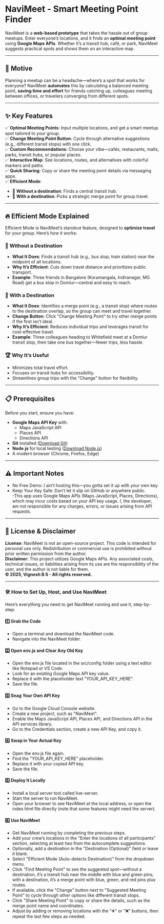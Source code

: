 #  NaviMeet - Smart Meeting Point Finder  

NaviMeet is a **web-based prototype** that takes the hassle out of group meetups. Enter everyone’s locations, and it finds an **optimal meeting point** using **Google Maps APIs**. Whether it’s a transit hub, café, or park, NaviMeet suggests practical spots and shows them on an interactive map.

---

## 🎯 Motive  
Planning a meetup can be a headache—where’s a spot that works for everyone? NaviMeet **automates** this by calculating a balanced meeting point, **saving time and effort** for friends catching up, colleagues meeting between offices, or travelers converging from different spots.

---

## ✨ Key Features  

✅ **Optimal Meeting Points**: Input multiple locations, and get a smart meetup spot tailored to your group.  
✅ **Change Meeting Point Button**: Cycle through alternative suggestions (e.g., different transit stops) with one click.  
✅ **Custom Recommendations**: Choose your vibe—cafés, restaurants, malls, parks, transit hubs, or popular places.  
✅ **Interactive Map**: See locations, routes, and alternatives with colorful markers and paths.  
✅ **Quick Sharing**: Copy or share the meeting point details via messaging apps.   
✅ **Efficient Mode**:  
  - 🚉 **Without a destination**: Finds a central transit hub.  
  - 🏁 **With a destination**: Picks a strategic merge point for group travel.  


---

## 🔥 Efficient Mode Explained  
Efficient Mode is NaviMeet’s standout feature, designed to **optimize travel** for your group. Here’s how it works:

### 🚉 **Without a Destination**  
- **What It Does**: Finds a transit hub (e.g., bus stop, train station) near the midpoint of all locations.  
- **Why It’s Efficient**: Cuts down travel distance and prioritizes public transport.  
- **Example**: Three friends in Bangalore (Koramangala, Indiranagar, MG Road) get a bus stop in Domlur—central and easy to reach.

### 🏁 **With a Destination**  
- **What It Does**: Identifies a merge point (e.g., a transit stop) where routes to the destination overlap, so the group can meet and travel together.  
- **Change Button**: Click "Change Meeting Point" to try other merge points if the first isn’t ideal.  
- **Why It’s Efficient**: Reduces individual trips and leverages transit for cost-effective travel.  
- **Example**: Three colleagues heading to Whitefield meet at a Domlur transit stop, then take one bus together—fewer trips, less hassle.

### 🏆 **Why It’s Useful**  
- Minimizes total travel effort.  
- Focuses on transit hubs for accessibility.  
- Streamlines group trips with the "Change" button for flexibility.

---

## 📋 Prerequisites  
Before you start, ensure you have:  
- **Google Maps API Key** with:  
  - Maps JavaScript API  
  - Places API  
  - Directions API  
- **Git** installed ([Download Git](https://git-scm.com/))  
- **Node.js** for local testing ([Download Node.js](https://nodejs.org/))  
- A modern browser (Chrome, Firefox, Edge)

---

## ⚠️ Important Notes  
- No Free Demo: I ain’t hosting this—you gotta set it up with your own key.  
- Keep Your Key Safe: Don’t let it slip on GitHub or anywhere public.  
-This app uses Google Maps APIs (Maps JavaScript, Places, Directions), which may incur costs based on your API key usage. I, the developer, am not responsible for any charges, errors, or issues arising from API requests.

---

## 📜 License & Disclaimer  
**License**: NaviMeet is not an open-source project. This code is intended for personal use only. Redistribution or commercial use is prohibited without prior written permission from the author.  
**Disclaimer**: This project utilizes Google Maps APIs. Any associated costs, technical issues, or liabilities arising from its use are the responsibility of the user, and the author is not liable for them.  
**© 2025, Vignesh B S - All rights reserved.**

---

### 🛠️ How to Set Up, Host, and Use NaviMeet  
Here’s everything you need to get NaviMeet running and use it, step-by-step:

#### 1️⃣ Grab the Code  
- Open a terminal and download the NaviMeet code.  
- Navigate into the NaviMeet folder.

#### 2️⃣ Open env.js and Clear Any Old Key  
- Open the env.js file located in the src/config folder using a text editor like Notepad or VS Code.  
- Look for an existing Google Maps API key value.  
- Replace it with the placeholder text "YOUR_API_KEY_HERE".  
- Save the file.

#### 3️⃣ Snag Your Own API Key  
- Go to the Google Cloud Console website.  
- Create a new project, such as "NaviMeet".  
- Enable the Maps JavaScript API, Places API, and Directions API in the API services library.  
- Go to the Credentials section, create a new API Key, and copy it.

#### 4️⃣ Swap in Your Actual Key  
- Open the env.js file again.  
- Find the "YOUR_API_KEY_HERE" placeholder.  
- Replace it with your copied API key.  
- Save the file.

#### 5️⃣ Deploy It Locally  
- Install a local server tool called live-server.  
- Start the server to run NaviMeet.  
- Open your browser to see NaviMeet at the local address, or open the index.html file directly (note that some features might need the server).

#### 6️⃣  Use NaviMeet  
- Get NaviMeet running by completing the previous steps.  
- Add your crew’s locations in the "Enter the locations of all participants" section, selecting at least two from the autocomplete suggestions.  
- Optionally, add a destination in the "Destination (Optional)" field or leave it blank.  
- Select "Efficient Mode (Auto-detects Destination)" from the dropdown menu.  
- Click "Find Meeting Point" to see the suggested spot—without a destination, it’s a transit hub near the middle with blue and green pins; with a destination, it’s a merge point with blue, green, and red pins plus routes.  
- If available, click the "Change" button next to "Suggested Meeting Point" to cycle through other options like different transit stops.  
- Click "Share Meeting Point" to copy or share the details, such as the merge point name and coordinates.  
- Adjust by adding or removing locations with the "➕" or "❌" buttons, then repeat the last few steps as needed.
